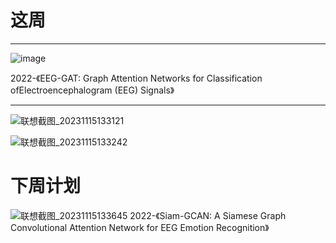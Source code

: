 # 这周
-----

![image](https://github.com/66xiu/emotion-recogniton-repo/assets/109055774/31b79562-29de-4bb6-b16f-2f5fb2eacdb5)

2022-《EEG-GAT: Graph Attention Networks for Classification ofElectroencephalogram (EEG) Signals》

-----


![联想截图_20231115133121](https://github.com/66xiu/emotion-recogniton-repo/assets/109055774/fce99975-9095-4df7-a967-53b7483f442d)


![联想截图_20231115133242](https://github.com/66xiu/emotion-recogniton-repo/assets/109055774/58b9922e-5695-4859-8aaa-5115759675b9)

# 下周计划
![联想截图_20231115133645](https://github.com/66xiu/emotion-recogniton-repo/assets/109055774/c4ecbebd-3bea-4b46-ae28-da255da2cd78)
2022-《Siam-GCAN: A Siamese Graph Convolutional Attention Network for EEG Emotion Recognition》

